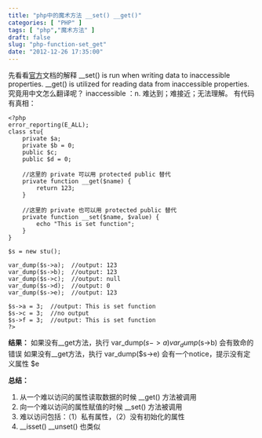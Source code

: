 ```yaml
---
title: "php中的魔术方法 __set() __get()"
categories: [ "PHP" ]
tags: [ "php","魔术方法" ]
draft: false
slug: "php-function-set_get"
date: "2012-12-26 17:35:00"
---
```


先看看[官方](http://cn.php.net/manual/en/language.oop5.overloading.php#object.get)文档的解释
__set() is run when writing data to inaccessible properties.
__get() is utilized for reading data from inaccessible properties.
究竟用中文怎么翻译呢？   inaccessible ：n. 难达到；难接近；无法理解。
有代码有真相：


<!--more-->


    <?php
    error_reporting(E_ALL);
    class stu{
    	private $a;
    	private $b = 0;
    	public $c;
    	public $d = 0;
    	
    	//这里的 private 可以用 protected public 替代
    	private function __get($name) {
    		return 123;
    	}
    	
    	//这里的 private 也可以用 protected public 替代
    	private function __set($name, $value) {
    		echo "This is set function";
    	}
    }
    
    $s = new stu();
    
    var_dump($s->a);  //output: 123
    var_dump($s->b);  //output: 123
    var_dump($s->c);  //output: null
    var_dump($s->d);  //output: 0
    var_dump($s->e);  //output: 123
    
    $s->a = 3;	//output: This is set function
    $s->c = 3;  //no output
    $s->f = 3;  //output: This is set function
    ?>

**结果：**
如果没有__get方法，执行 var_dump($s->a)  var_dump($s->b) 会有致命的错误
如果没有__get方法，执行 var_dump($s->e) 会有一个notice，提示没有定义属性 $e

**总结：**
1. 从一个难以访问的属性读取数据的时候 __get() 方法被调用
2. 向一个难以访问的属性赋值的时候 __set() 方法被调用
3. 难以访问包括：（1）私有属性，（2）没有初始化的属性
4. __isset() __unset() 也类似 